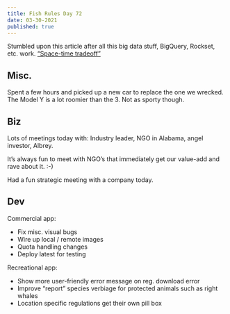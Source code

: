 ```yaml
---
title: Fish Rules Day 72
date: 03-30-2021
published: true
---
```


Stumbled upon this article after all this big data stuff, BigQuery, Rockset, etc. work.  [“Space-time tradeoff”][1]

## Misc.

Spent a few hours and picked up a new car to replace the one we wrecked.  The Model Y is a lot roomier than the 3.  Not as sporty though.

## Biz

Lots of meetings today with: Industry leader, NGO in Alabama, angel investor, Albrey.

It’s always fun to meet with NGO’s that immediately get our value-add and rave about it.  :-)

Had a fun strategic meeting with a company today.

## Dev

Commercial app:
- Fix misc. visual bugs
- Wire up local / remote images
- Quota handling changes
- Deploy latest for testing

Recreational app:
- Show more user-friendly error message on reg. download error
- Improve “report” species verbiage for protected animals such as right whales
- Location specific regulations get their own pill box

[1]:	https://rockset.com/blog/space-time-tradeoff-and-your-snowflake-compute-cost/?utm_campaign=ABM&utm_content=156672096&utm_medium=social&utm_source=twitter&hss_channel=tw-771760765854371841